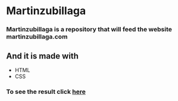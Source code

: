 # Martinzubillaga

### Martinzubillaga is a repository that will feed the website martinzubillaga.com

## And it is made with

- HTML
- CSS

### To see the result click [here](http://martinzubillaga.com)
